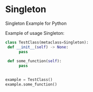 # Singleton
 Singleton Example for Python

Example of usage Singleton:
```python
class TestClass(metaclass=Singleton):
 def __init__(self) -> None:
      pass
        
 def some_function(self):
      pass
      

example = TestClass()
example.some_function()

```
